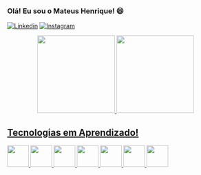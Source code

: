 ### Olá! Eu sou o Mateus Henrique! 😄

[![Linkedin](https://img.shields.io/badge/LinkedIn-4c4ce6?style=for-the-badge&logo=linkedin&logoColor=white
)](https://www.linkedin.com/in/mateus-henrique-sisan/)
[![Instagram](https://img.shields.io/badge/Instagram-e02d24?style=for-the-badge&logo=instagram&logoColor=white
)](https://www.instagram.com/riqueteus/?hl=pt-br)

<div align="center">
  <a href="https://github.com/rafaballerini">
  <img height="180em" src="https://github-readme-stats.vercel.app/api?username=riqueteus&show_icons=true&theme=merko&include_all_commits=true&count_private=true"/>
  <img height="180em" src="https://github-readme-stats.vercel.app/api/top-langs/?username=riqueteus&layout=compact&langs_count=7&theme=merko"/>
</div>
    
## Tecnologias em Aprendizado!

<div aling= "center" style="display: inline_block">
    
<img src="https://cdn.jsdelivr.net/gh/devicons/devicon/icons/html5/html5-original.svg" width="50"/>  
<img src="https://cdn.jsdelivr.net/gh/devicons/devicon/icons/css3/css3-original.svg" width="50"/>
<img src="https://cdn.jsdelivr.net/gh/devicons/devicon/icons/javascript/javascript-original.svg" width="50" />
<img src="https://cdn.jsdelivr.net/gh/devicons/devicon/icons/csharp/csharp-original.svg" width="50" />
<img src="https://cdn.jsdelivr.net/gh/devicons/devicon/icons/nodejs/nodejs-plain.svg" width="50" />
<img src="https://cdn.jsdelivr.net/gh/devicons/devicon/icons/java/java-original.svg" width=50"/>
<img src="https://cdn.jsdelivr.net/gh/devicons/devicon/icons/react/react-original.svg" width="50"/>

</div><br/>


